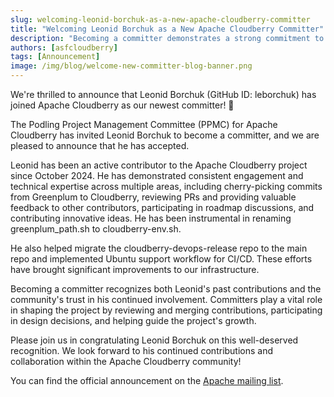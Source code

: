 ```yaml
---
slug: welcoming-leonid-borchuk-as-a-new-apache-cloudberry-committer
title: "Welcoming Leonid Borchuk as a New Apache Cloudberry Committer"
description: "Becoming a committer demonstrates a strong commitment to the community."
authors: [asfcloudberry]
tags: [Announcement]
image: /img/blog/welcome-new-committer-blog-banner.png
---
```


We're thrilled to announce that Leonid Borchuk (GitHub ID: leborchuk) has joined Apache Cloudberry as our newest committer! 🎉

<!-- truncate -->

The Podling Project Management Committee (PPMC) for Apache Cloudberry has invited Leonid Borchuk to become a committer, and we are pleased to announce that he has accepted.

Leonid has been an active contributor to the Apache Cloudberry project since October 2024. He has demonstrated consistent engagement and technical expertise across multiple areas, including cherry-picking commits from Greenplum to Cloudberry, reviewing PRs and providing valuable feedback to other contributors, participating in roadmap discussions, and contributing innovative ideas. He has been instrumental in renaming greenplum_path.sh to cloudberry-env.sh.

He also helped migrate the cloudberry-devops-release repo to the main repo and implemented Ubuntu support workflow for CI/CD. These efforts have brought significant improvements to our infrastructure.

Becoming a committer recognizes both Leonid's past contributions and the community's trust in his continued involvement. Committers play a vital role in shaping the project by reviewing and merging contributions, participating in design decisions, and helping guide the project's growth.

Please join us in congratulating Leonid Borchuk on this well-deserved recognition. We look forward to his continued contributions and collaboration within the Apache Cloudberry community!

You can find the official announcement on the [Apache mailing list](https://lists.apache.org/thread/129x1k8l10rbvtqtpf5gclft6j3wwn2j).
